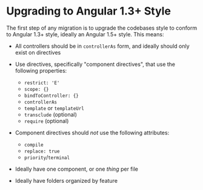 # Upgrading to Angular 1.3+ Style

The first step of any migration is to upgrade the codebases style to conform
to Angular 1.3+ style, ideally an Angular 1.5+ style.  This means:

- All controllers should be in `controllerAs` form, and ideally should only exist on directives
- Use directives, specifically "component directives", that use the following properties:
    - `restrict: 'E'`
    - `scope: {}`
    - `bindToController: {}`
    - `controllerAs`
    - `template` or `templateUrl`
    - `transclude` (optional)
    - `require` (optional)

- Component directives should _not_ use the following attributes:
    - `compile`
    - `replace: true`
    - `priority`/`terminal`
- Ideally have one component, or one _thing_ per file
- Ideally have folders organized by feature


